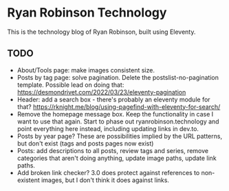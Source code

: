 # Ryan Robinson Technology

This is the technology blog of Ryan Robinson, built using Eleventy.

## TODO

- About/Tools page: make images consistent size.
- Posts by tag page: solve pagination. Delete the postslist-no-pagination template. Possible lead on doing that: https://desmondrivet.com/2022/03/23/eleventy-pagination
- Header: add a search box - there's probably an eleventy module for that? https://rknight.me/blog/using-pagefind-with-eleventy-for-search/
- Remove the homepage message box. Keep the functionality in case I want to use that again. Start to phase out ryanrobinson.technology and point everything here instead, including updating links in dev.to.
- Posts by year page? These are possibilities implied by the URL patterns, but don't exist (tags and posts pages now exist)
- Posts: add descriptions to all posts, review tags and series, remove categories that aren't doing anything, update image paths, update link paths.
- Add broken link checker? 3.0 does protect against references to non-existent images, but I don't think it does against links.
